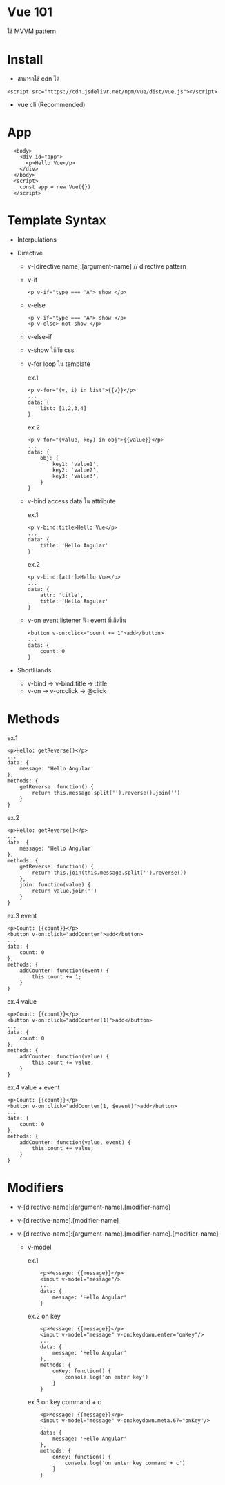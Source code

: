 # Vue 101
 ใช้ MVVM pattern

# Install 
- สามารถใช้ cdn ได้
```
<script src="https://cdn.jsdelivr.net/npm/vue/dist/vue.js"></script>
```
- vue cli (Recommended)

# App
```
  <body>
    <div id="app">
      <p>Hello Vue</p>
    </div>
  </body>
  <script>
    const app = new Vue({})
  </script>
```

# Template Syntax
- Interpulations
    
- Directive
    - v-[directive name]:[argument-name] // directive pattern
    - v-if 
        ```
        <p v-if="type === 'A"> show </p>
        ```
    - v-else 
        ```
        <p v-if="type === 'A"> show </p>
        <p v-else> not show </p>
        ```
    - v-else-if 
    - v-show ใช้กับ css
    - v-for loop ใน template
        
        ex.1
        ```
        <p v-for="(v, i) in list">{{v}}</p>
        ...
        data: {
            list: [1,2,3,4]
        }
        ```
        ex.2
        ```
        <p v-for="(value, key) in obj">{{value}}</p>
        ...
        data: {
            obj: {
                key1: 'value1',
                key2: 'value2',
                key3: 'value3',
            }
        }
        ```
    - v-bind access data ใน attribute
        
        ex.1
        ```
        <p v-bind:title>Hello Vue</p>
        ...
        data: {
            title: 'Hello Angular'
        }
        ```

        ex.2
        ```
        <p v-bind:[attr]>Hello Vue</p>
        ...
        data: {
            attr: 'title',
            title: 'Hello Angular'
        }
        ```
    - v-on event listener ฟัง event ที่เกิดขึ้น
        ```
        <button v-on:click="count += 1">add</button>
        ...
        data: {
            count: 0
        }
        ```

- ShortHands
    - v-bind
        -> v-bind:title
        -> :title
    - v-on
        -> v-on:click
        -> @click

# Methods

ex.1
```
<p>Hello: getReverse()</p>
...
data: {
    message: 'Hello Angular'
},
methods: {
    getReverse: function() {
        return this.message.split('').reverse().join('')
    }
}
```
ex.2
```
<p>Hello: getReverse()</p>
...
data: {
    message: 'Hello Angular'
},
methods: {
    getReverse: function() {
        return this.join(this.message.split('').reverse())
    },
    join: function(value) {
        return value.join('')
    }
}
```
ex.3 event
```
<p>Count: {{count}}</p>
<button v-on:click="addCounter">add</button>
...
data: {
    count: 0
},
methods: {
    addCounter: function(event) {
        this.count += 1;
    }
}
```
ex.4 value
```
<p>Count: {{count}}</p>
<button v-on:click="addCounter(1)">add</button>
...
data: {
    count: 0
},
methods: {
    addCounter: function(value) {
        this.count += value;
    }
}
```
ex.4 value + event
```
<p>Count: {{count}}</p>
<button v-on:click="addCounter(1, $event)">add</button>
...
data: {
    count: 0
},
methods: {
    addCounter: function(value, event) {
        this.count += value;
    }
}
```

# Modifiers
- v-[directive-name]:[argument-name].[modifier-name]
- v-[directive-name].[modifier-name]
- v-[directive-name]:[argument-name].[modifier-name].[modifier-name]

    - v-model
        
        ex.1
        ```
            <p>Message: {{message}}</p>
            <input v-model="message"/>
            ...
            data: {
                message: 'Hello Angular'
            }
        ```
        ex.2 on key
        ```
            <p>Message: {{message}}</p>
            <input v-model="message" v-on:keydown.enter="onKey"/>
            ...
            data: {
                message: 'Hello Angular'
            },
            methods: {
                onKey: function() {
                    console.log('on enter key')
                }
            }
        ``` 
        ex.3 on key command + c
        ```
            <p>Message: {{message}}</p>
            <input v-model="message" v-on:keydown.meta.67="onKey"/>
            ...
            data: {
                message: 'Hello Angular'
            },
            methods: {
                onKey: function() {
                    console.log('on enter key command + c')
                }
            }
        ``` 
